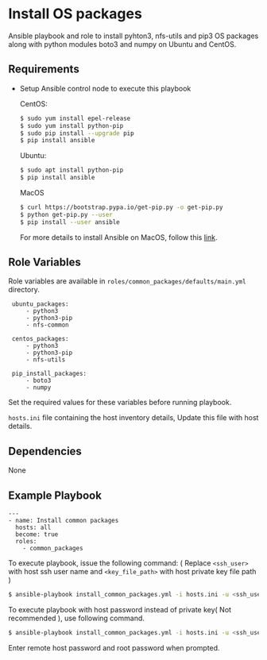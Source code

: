 Install OS packages
=========

Ansible playbook and role to install pyhton3, nfs-utils and pip3 OS packages along with python modules boto3 and numpy on Ubuntu and CentOS.


Requirements
------------

* Setup Ansible control node to execute this playbook

  CentOS:
    ```bash
    $ sudo yum install epel-release
    $ sudo yum install python-pip
    $ sudo pip install --upgrade pip
    $ pip install ansible
    ```
  Ubuntu:
    ```bash
    $ sudo apt install python-pip
    $ pip install ansible
    ```
  MacOS
    ```bash
    $ curl https://bootstrap.pypa.io/get-pip.py -o get-pip.py
    $ python get-pip.py --user
    $ pip install --user ansible
    ```
  For more details to install Ansible on MacOS, follow this [link](https://docs.ansible.com/ansible/latest/installation_guide/intro_installation.html#installing-ansible-with-pip).

Role Variables
--------------

Role variables are available in `roles/common_packages/defaults/main.yml` directory.
   ```
    ubuntu_packages:
        - python3
        - python3-pip
        - nfs-common

    centos_packages:
        - python3
        - python3-pip
        - nfs-utils

    pip_install_packages:
        - boto3
        - numpy
```

Set the required values for these variables before running playbook.

`hosts.ini` file containing the host inventory details, Update this file with host details.

Dependencies
------------

None

Example Playbook
----------------

    ---
    - name: Install common packages
      hosts: all
      become: true
      roles:
        - common_packages

To execute playbook, issue the following command:
( Replace `<ssh_user>` with host ssh user name and `<key_file_path>` with host private key file path )
   ```bash
   $ ansible-playbook install_common_packages.yml -i hosts.ini -u <ssh_user> --key-file=<key_file_path>
   ```

To execute playbook with host password instead of private key( Not recommended ), use following command.

   ```bash
   $ ansible-playbook install_common_packages.yml -i hosts.ini -u <ssh_user> -k -K
   ```
Enter remote host password and root password when prompted.